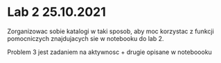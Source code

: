 # Lab 2 25.10.2021

Zorganizowac sobie katalogi w taki sposob, aby moc korzystac z funkcji pomocniczych znajdujacych sie w notebooku do lab 2.

Problem 3 jest zadaniem na aktywnosc + drugie opisane w noteboooku